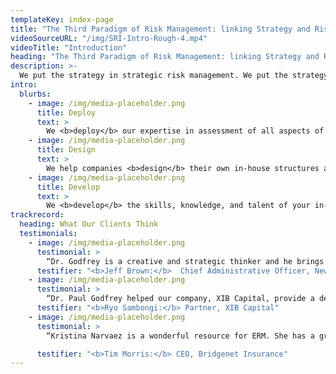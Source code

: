 ```yaml
---
templateKey: index-page
title: "The Third Paradigm of Risk Management: linking Strategy and Risk to Create Value."
videoSourceURL: "/img/SRI-Intro-Rough-4.mp4"
videoTitle: "Introduction"
heading: "The Third Paradigm of Risk Management: linking Strategy and Risk to Create Value."
description: >-
  We put the strategy in strategic risk management. We put the strategy in strategic risk management. We put the strategy in strategic risk management. We put the strategy in strategic risk management. We put the strategy in strategic risk management. We put the strategy in strategic risk management. We put the strategy in strategic risk management. We put the strategy in strategic risk management. We put the strategy in strategic risk management.
intro:
  blurbs:
    - image: /img/media-placeholder.png
      title: Deploy
      text: >
        We <b>deploy</b> our expertise in assessment of all aspects of strategic risks. With over 100 collective years of experience in risk analysis, consulting, and management, our team takes a different approach to identify, monitor, and manage strategic risks and uncertainty. Our approach entails traditional tools of risk management, such as quantifying risk capacity, tolerance, and appetite. We also use cutting edge analytical tools to map and model future risks and uncertainties.
    - image: /img/media-placeholder.png
      title: Design
      text: >
        We help companies <b>design</b> their own in-house structures and processes, giving them the ability to manage strategic risks into the future. Risks and uncertainties live on well after the engagement ends. We help organizations grow design and implement the customized structures that attend to the unique challenges leaders and their organization’s face. We concentrate our design efforts on the three C’s: Competent Individuals, clear Communication, and vibrant Culture.
    - image: /img/media-placeholder.png
      title: Develop
      text: >
        We <b>develop</b> the skills, knowledge, and talent of your in-house risk management teams to play and important role in an efficient and effective strategic risk management organizations. As former managers and teachers, we know what types of training, modeling, and experiences will create a strong and robust team that looks broadly and risk, and thinks clearly and critically about a volatile, uncertain, complex, and ambiguous future. We help you optimize your training investment dollars.
trackrecord:
  heading: What Our Clients Think
  testimonials:
    - image: /img/media-placeholder.png
      testimonial: >
        “Dr. Godfrey is a creative and strategic thinker and he brings this to all his work. He has partnered with us on a number of projects over the years in support of companies who have committed to contribute 100% of their profits to charity a model innovated by Paul Newman when he first launched Newman’s Own in the 80’s.  Authoring several studies on the potential for growth in these companies, Dr. Godfrey has laid out a convincing case for the model and is a thought leader in the space. It is a pleasure to work with Dr. Godfrey as he is always a collaborative and insightful partner.”
      testifier: "<b>Jeff Brown:</b>  Chief Administrative Officer, Newman’s Own Foundation"
    - image: /img/media-placeholder.png
      testimonial: >
        “Dr. Paul Godfrey helped our company, XIB Capital, provide a deep set of insights for our client, a large Japanese industrial company. He helped our client profile competition in a consolidating industry, where the two largest competitors had each made an acquisition.  With this information, our client better understood the risks and opportunities in this new competitive environment.”
      testifier: "<b>Ryo Sambongi:</b> Partner, XIB Capital"
    - image: /img/media-placeholder.png
      testimonial: >
        “Kristina Narvaez is a wonderful resource for ERM. She has a great sense of its strategic applications, gained at least partially from her experience as an insurance agent, which many consultants lack. She is a very tireless and dedicated worker and willingly puts forth her best. Her academic credentials also gives her a great theoretical perspective that she balances well against her other practical experiences. While at Hanover Stone Solutions, she was a key founder and contributor using the above to help create a great foundation. She is just a great consultant.”

      testifier: "<b>Tim Morris:</b> CEO, Bridgenet Insurance"
---
```

